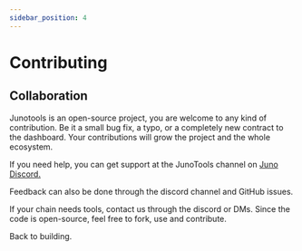 ```yaml
---
sidebar_position: 4
---
```


# Contributing

## Collaboration

Junotools is an open-source project, you are welcome to any kind of contribution. Be it a small bug fix, a typo, or a completely new contract to the dashboard. Your contributions will grow the project and the whole ecosystem.

If you need help, you can get support at the JunoTools channel on [Juno Discord.](https://discord.com/invite/juno)

Feedback can also be done through the discord channel and GitHub issues.

If your chain needs tools, contact us through the discord or DMs. Since the code is open-source, feel free to fork, use and contribute.

Back to building.
